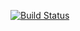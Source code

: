 [![Build Status](https://travis-ci.com/kristus123/spring-backend.svg?branch=master)](https://travis-ci.com/kristus123/spring-backend)